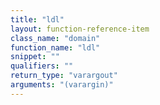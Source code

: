 ```yaml
---
title: "ldl"
layout: function-reference-item
class_name: "domain"
function_name: "ldl"
snippet: ""
qualifiers: ""
return_type: "varargout"
arguments: "(varargin)"
---
```


<pre class="help-text"></pre>